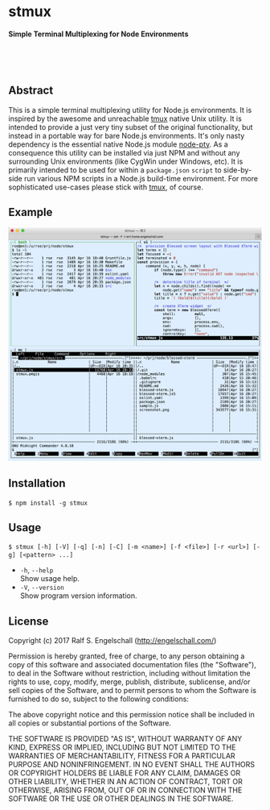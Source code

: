 
stmux
=====

**Simple Terminal Multiplexing for Node Environments**

<p/>
<img src="https://nodei.co/npm/stmux.png?downloads=true&stars=true" alt=""/>

<p/>
<img src="https://david-dm.org/rse/stmux.png" alt=""/>

Abstract
--------

This is a simple terminal multiplexing utility for Node.js
environments. It is inspired by the awesome and unreachable
[tmux](https://tmux.github.io/) native Unix utility. It is intended
to provide a just very tiny subset of the original functionality,
but instead in a portable way for bare Node.js environments. It's
only nasty dependency is the essential native Node.js module
[node-pty](https://github.com/Tyriar/node-pty). As a consequence this
utility can be installed via just NPM and without any surrounding Unix
environments (like CygWin under Windows, etc). It is primarily
intended to be used for within a `package.json` `script` to side-by-side run various NPM
scripts in a Node.js build-time environment. For more sophisticated use-cases
please stick with [tmux](https://tmux.github.io/), of course.

Example
-------

![stmux usage](screenshot.png)

Installation
------------

```
$ npm install -g stmux
```

Usage
-----

```
$ stmux [-h] [-V] [-q] [-n] [-C] [-m <name>] [-f <file>] [-r <url>] [-g] [<pattern> ...]
```

- `-h`, `--help`<br/>
  Show usage help.
- `-V`, `--version`<br/>
  Show program version information.

License
-------

Copyright (c) 2017 Ralf S. Engelschall (http://engelschall.com/)

Permission is hereby granted, free of charge, to any person obtaining
a copy of this software and associated documentation files (the
"Software"), to deal in the Software without restriction, including
without limitation the rights to use, copy, modify, merge, publish,
distribute, sublicense, and/or sell copies of the Software, and to
permit persons to whom the Software is furnished to do so, subject to
the following conditions:

The above copyright notice and this permission notice shall be included
in all copies or substantial portions of the Software.

THE SOFTWARE IS PROVIDED "AS IS", WITHOUT WARRANTY OF ANY KIND,
EXPRESS OR IMPLIED, INCLUDING BUT NOT LIMITED TO THE WARRANTIES OF
MERCHANTABILITY, FITNESS FOR A PARTICULAR PURPOSE AND NONINFRINGEMENT.
IN NO EVENT SHALL THE AUTHORS OR COPYRIGHT HOLDERS BE LIABLE FOR ANY
CLAIM, DAMAGES OR OTHER LIABILITY, WHETHER IN AN ACTION OF CONTRACT,
TORT OR OTHERWISE, ARISING FROM, OUT OF OR IN CONNECTION WITH THE
SOFTWARE OR THE USE OR OTHER DEALINGS IN THE SOFTWARE.


